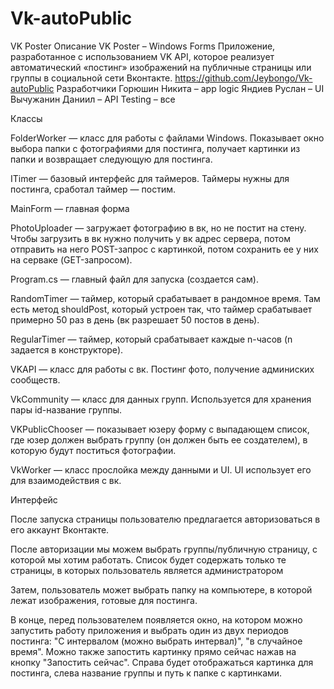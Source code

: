 # Vk-autoPublic
VK Poster
Описание
VK Poster – Windows Forms Приложение, разработанное с использованием VK API, которое реализует 
автоматический «постинг» изображений на публичные страницы или группы в социальной сети Вконтакте. 
https://github.com/Jeybongo/Vk-autoPublic
Разработчики
Горюшин Никита – app logic
Яндиев Руслан – UI
Вычужанин Даниил –  API
Testing – все


Классы

FolderWorker — класс для работы с файлами Windows. Показывает окно выбора папки с фотографиями для постинга,
получает картинки из папки и возвращает следующую для постинга. 

ITimer — базовый интерфейс для таймеров. Таймеры нужны для постинга, сработал таймер — постим.

MainForm — главная форма

PhotoUploader — загружает фотографию в вк, но не постит на стену. Чтобы загрузить в вк нужно получить
у вк адрес сервера, потом отправить на него POST-запрос с картинкой, потом сохранить ее у них на серваке (GET-запросом).

Program.cs — главный файл для запуска (создается сам).

RandomTimer — таймер, который срабатывает в рандомное время. Там есть метод shouldPost, который устроен так,
что таймер срабатывает примерно 50 раз в день (вк разрешает 50 постов в день).

RegularTimer — таймер, который срабатывает каждые n-часов (n задается в конструкторе). 

VKAPI — класс для работы с вк. Постинг фото, получение админиских сообществ. 

VkCommunity — класс для данных групп. Используется для хранения пары id-название группы.

VKPublicChooser — показывает юзеру форму с выпадающем список, где юзер должен выбрать 
группу (он должен быть ее создателем), в которую будут поститься фотографии. 

VkWorker — класс прослойка между данными и UI. UI использует его для взаимодействия с вк.


Интерфейс

После запуска страницы пользователю предлагается авторизоваться в его аккаунт Вконтакте.
 

После авторизации мы можем выбрать группы/публичную страницу, с которой мы хотим работать.
Список будет содержать только те страницы, в которых пользователь является администратором
 


Затем, пользователь может выбрать папку на компьютере, в которой лежат изображения, готовые для постинга.
 


В конце, перед пользователем появляется окно, на котором можно запустить работу приложения
и выбрать один из двух периодов постинга: "С интервалом (можно выбрать интервал)", "в случайное время".
Можно также запостить картинку прямо сейчас нажав на кнопку "Запостить сейчас". Справа будет отображаться
картинка для постинга, слева название группы и путь к папке с картинками.


 


